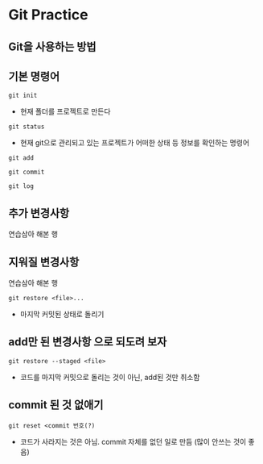 # Git Practice
## Git을 사용하는 방법

## 기본 명령어

```
git init
```    
- 현재 폴더를 프로젝트로 만든다

```
git status
```
- 현재 git으로 관리되고 있는 프로젝트가 어떠한 상태 등 정보를 확인하는 명령어

```
git add
```

```
git commit
```

```
git log
```

## 추가 변경사항

연습삼아 해본 행

## 지워질 변경사항

연습삼아 해본 행

```
git restore <file>...
``` 
- 마지막 커밋된 상태로 돌리기

## add만 된 변경사항 으로 되도려 보자

```
git restore --staged <file>
```
- 코드를 마지막 커밋으로 돌리는 것이 아닌, add된 것만 취소함

## commit 된 것 없애기
```
git reset <commit 번호(?)
```
- 코드가 사라지는 것은 아님. commit 자체를 없던 일로 만듬 (많이 안쓰는 것이 좋음)
